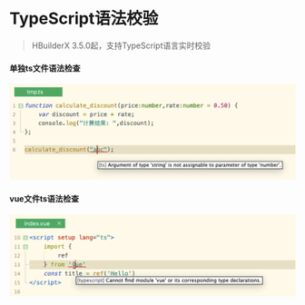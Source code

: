 # TypeScript语法校验

> HBuilderX 3.5.0起，支持TypeScript语言实时校验

#### 单独ts文件语法检查

<img src="/static/snapshots/tutorial/Validate/ts-check-01.png" class="hd-img" />

#### vue文件ts语法检查

<img src="/static/snapshots/tutorial/Validate/ts-check-02.png" class="hd-img" />